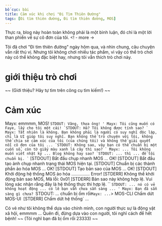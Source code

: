 ```yaml
---
bố cục: bài
title: Cảm xúc khi chơi "Đi Tìm Thiên Đường"
tags: [Đi tìm thiên đường, Đi tìm thiên đường, MOS]
---
```


Thực ra, blog này hoàn toàn không phải là một bình luận, đó chỉ là một lời than phiền về sự cô đơn của tôi. <! - more ->

Tôi đã chơi "Đi tìm thiên đường" ngày hôm qua, và nhìn chung, câu chuyện vẫn rất thú vị. Nhưng tôi không chơi nhiều tác phẩm, vì vậy có thể trò chơi này có thể không đặc biệt hay, nhưng tôi vẫn thích trò chơi này.
# giới thiệu trò chơi
~~ (Giới thiệu? Hãy tự tìm trên công cụ tìm kiếm!) ~~

# Cảm xúc
Mayx: emmmm, MOS!
`` STDOUT: Vâng, thưa ông! '
Mayx: Tôi cũng muốn có Faye, lấy cho tôi một cái!
`STDOUT: Hả? Tôi không được tính sao? `
Mayx: Tất nhiên là không. Bạn không phải là người có suy nghĩ độc lập, chỉ là UI giúp tôi suy nghĩ. Bạn không thể trò chuyện với tôi, không thể chia sẻ cảm xúc của tôi (của chúng tôi) và không thể giải quyết nỗi cô đơn của tôi ...
`STDOUT: Không sao, vậy bạn có thể chuẩn bị một cuốn sổ, còn tờ giấy màu xanh lá cây thì sao? `
Mayx: ... Tôi không muốn viết nhật ký ... Blog không hay sao?
`STDOUT: ... thì ... để tôi chuẩn bị. `
``
[STDOUT] Bắt đầu chụp nhanh MOS ... OK!
[STDOUT] Bắt đầu tạo ảnh chụp nhanh trạng thái MOS hiện tại.
[STDOUT] Chuẩn bị các thành phần ảo hóa MOS ... OK!
[STDOUT] Tạo bản sao của MOS ... OK!
[STDOUT] Khởi động hệ thống MOS ảo hóa ............... Error!
[STDERR] Không thể khởi động bản sao MOS, Mã lỗi: 0x01
[STDERR] Bản sao này không hợp lệ. Vui lòng xác nhận rằng đây là hệ thống thực thi hợp lệ.
``
`STDOUT: ... nó có vẻ không hoạt động ... có lẽ bạn vẫn chưa sẵn sàng ... '
Mayx: Bạn đã sẵn sàng gì chưa?
`STDOUT: ... chuẩn bị ốm rồi`
Mayx: ...
`> MOS-CLI Chấm dứt MOS-UI`
`[STDERR] Chấm dứt hệ thống`
...

Có vẻ như tôi không thể dựa vào chính mình, con người thực sự là động vật xã hội, emmmm ... Quên đi, đừng dựa vào con người, tôi nghĩ cách để hết bệnh! ~~ (Tôi nghĩ bạn đã bị ốm rồi 23333) ~~
